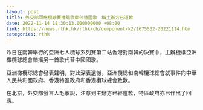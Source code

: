 ```yaml
---
layout: post
title: 外交部回應欖球賽播錯歌曲代替國歌　稱主辦方已道歉
date: 2022-11-14 18:30:13.000000000 +08:00
link: https://news.rthk.hk/rthk/ch/component/k2/1675532-20221114.htm
categories: rthk
---
```


昨日在南韓舉行的亞洲七人欖球系列賽第二站香港對南韓的決賽中，主辦機構亞洲橄欖球總會錯播另一首歌代替中國國歌。

亞洲橄欖球總會發表聲明，對此深表遺憾，亞洲欖總和南韓欖球總會就事件向中華人民共和國政府、香港特區政府和香港欖球總會致歉。

在北京，外交部發言人毛寧說，注意到主辦方已經道歉，特區政府亦已作出了回應。
